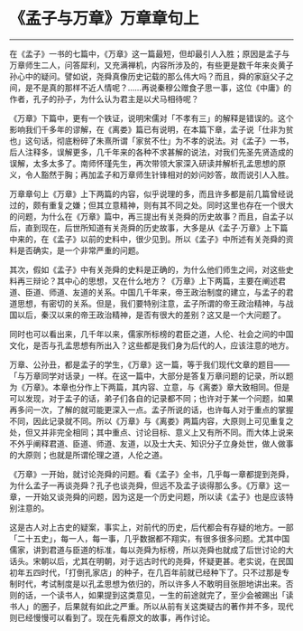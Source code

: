 # 《孟子与万章》万章章句上

------

在《孟子》一书的七篇中，《万章》这一篇最短，但却最引人入胜；原因是孟子与万章师生二人，问答犀利，又充满禅机，内容所涉及的，有些更是数千年来炎黄子孙心中的疑问。譬如说，尧舜真像历史记载的那么伟大吗？而且，舜的家庭父子之间，是不是真的那样不近人情呢？……再说秦穆公赠食子思一事，这位《中庸》的作者，孔子的孙子，为什么认为君主是以犬马相待呢？

《万章》下篇中，更有一个铁证，说明宋儒对「不孝有三」的解释是错误的。这个影响我们千多年的谬解，在《离娄》篇已有说明，在本篇下章，孟子说「仕非为贫也」这句话，彻底粉碎了朱熹所谓「家贫不仕」为不孝的说法。对《孟子》一书，后人注释多，误解更多，几千年来的各种不求甚解的说法，对我们先圣先贤造成的误解，太多太多了。南师怀瑾先生，再次带领大家深入研读并解析孔孟思想的原义，令人豁然于胸；再加孟子和万章师生针锋相对的妙问妙答，故而说引人入胜。

万章章句上《万章》上下两篇的内容，似乎说理的多，而且许多都是前几篇曾经说过的，颇有重复之嫌；但其立意精神，则有其不同之处。同时这里也存在一个很大的问题，为什么在《万章》篇中，再三提出有关尧舜的历史故事？而且，自孟子以后，直到现在，后世所知道有关尧舜的历史故事，大多是从《孟子·万章》上下篇中来的，在《孟子》以前的史料中，很少见到。所以《孟子》中所述有关尧舜的资料是否确实，是一个非常严重的问题。

其次，假如《孟子》中有关尧舜的史料是正确的，为什么他们师生之间，对这些史料再三辩论？其中心的思想，又在什么地方？《万章》上下两篇，主要在阐述君道、臣道、师道、友道的关系。中国几千年来，帝王政治制度的建立，与孟子的君道思想，有密切的关系。但是，我们要特别注意，孟子所谓的帝王政治精神，与战国以后，秦汉以来的帝王政治精神，是否有很大的差别？这又是一个大问题了。

同时也可以看出来，几千年以来，儒家所标榜的君臣之道，人伦、社会之间的中国文化，是否与孔孟思想有所出入？这些都是我们身为后代的人，应该注意的地方。

万章、公孙丑，都是孟子的学生，《万章》这一篇，等于我们现代文章的题目——「与万章同学对话录」一样。在这一篇中，大部分是答复万章问题的记录，所以题为《万章》。本章也分作上下两篇，其内容、立意，与《离娄》章大致相同。但是可以发现，对于孟子的话，弟子们各自的记录都不同；也许对于某一个问题，如果再多问一次，了解的就可能更深入一点。孟子所说的话，也许每人对于重点的掌握不同，因此记录就不同。所以《万章》与《离娄》两篇内容，大原则上可见重复之处，但又并非完全相同；其中重点、讨论目标、意义上又有所不同。而大体上说来不外乎阐释君道、臣道、师道、友道，以及士大夫、知识分子立身处世，做人做事的大原则；也就是所谓伦理之道，人伦之道。

《万章》一开始，就讨论尧舜的问题。看《孟子》全书，几乎每一章都提到尧舜，为什么孟子一再谈尧舜？孔子也谈尧舜，但远不及孟子谈得那么多。《万章》这一章，一开始又谈尧舜的问题，因为这是一个历史问题，所以读《孟子》也是应该特别注意的。

这是古人对上古史的疑案，事实上，对前代的历史，后代都会有存疑的地方。一部「二十五史」，每一人，每一事，几乎数据都不翔实，有很多很多问题。尤其中国儒家，讲到君道与臣道的标准，每以尧舜为标榜，所以尧舜也就成了后世讨论的大话头。宋朝以后，尤其在明朝，对于远古时代的尧舜，怀疑更甚。老实说，在民国初年五四时代，「打倒孔家店」的种子，在几百年前就已经种下了。只不过那是专制时代，考试制度是以孔孟思想为依归的，所以许多人不敢明目张胆地讲出来。否则的话，一个读书人，如果提到这类意见，一生的前途就完了，至少会被踢出「读书人」的圈子，后果就有如此之严重。所以从前有关这类疑古的著作并不多，现代则已经慢慢可以看到了。现在先看原文的故事，再作讨论。

